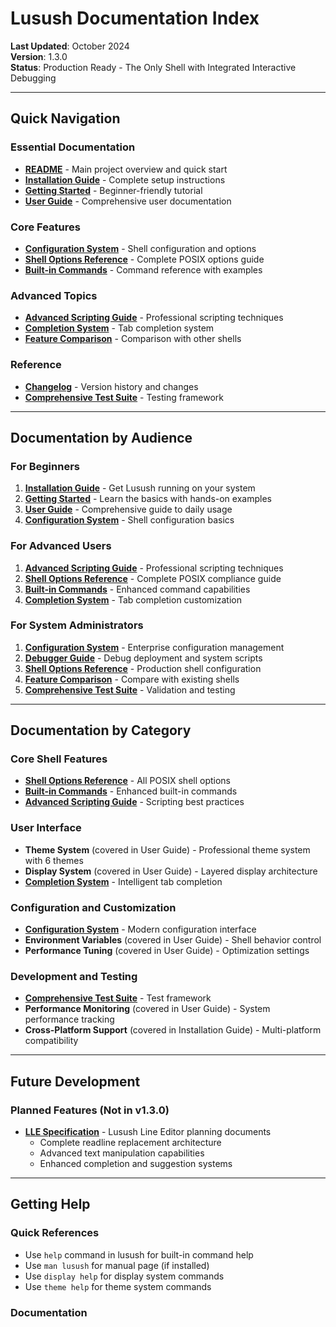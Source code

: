 # Lusush Documentation Index

**Last Updated**: October 2024  
**Version**: 1.3.0  
**Status**: Production Ready - The Only Shell with Integrated Interactive Debugging

---

## Quick Navigation

### Essential Documentation
- **[README](../README.md)** - Main project overview and quick start
- **[Installation Guide](INSTALLATION.md)** - Complete setup instructions
- **[Getting Started](GETTING_STARTED.md)** - Beginner-friendly tutorial
- **[User Guide](USER_GUIDE.md)** - Comprehensive user documentation

### Core Features
- **[Configuration System](CONFIG_SYSTEM.md)** - Shell configuration and options
- **[Shell Options Reference](SHELL_OPTIONS.md)** - Complete POSIX options guide
- **[Built-in Commands](BUILTIN_COMMANDS.md)** - Command reference with examples

### Advanced Topics
- **[Advanced Scripting Guide](ADVANCED_SCRIPTING_GUIDE.md)** - Professional scripting techniques
- **[Completion System](COMPLETION_SYSTEM.md)** - Tab completion system
- **[Feature Comparison](FEATURE_COMPARISON.md)** - Comparison with other shells

### Reference
- **[Changelog](CHANGELOG.md)** - Version history and changes
- **[Comprehensive Test Suite](COMPREHENSIVE_TEST_SUITE.md)** - Testing framework

---

## Documentation by Audience

### For Beginners
1. **[Installation Guide](INSTALLATION.md)** - Get Lusush running on your system
2. **[Getting Started](GETTING_STARTED.md)** - Learn the basics with hands-on examples
3. **[User Guide](USER_GUIDE.md)** - Comprehensive guide to daily usage
4. **[Configuration System](CONFIG_SYSTEM.md)** - Shell configuration basics

### For Advanced Users
1. **[Advanced Scripting Guide](ADVANCED_SCRIPTING_GUIDE.md)** - Professional scripting techniques
2. **[Shell Options Reference](SHELL_OPTIONS.md)** - Complete POSIX compliance guide
3. **[Built-in Commands](BUILTIN_COMMANDS.md)** - Enhanced command capabilities
4. **[Completion System](COMPLETION_SYSTEM.md)** - Tab completion customization

### For System Administrators
1. **[Configuration System](CONFIG_SYSTEM.md)** - Enterprise configuration management
2. **[Debugger Guide](DEBUGGER_GUIDE.md)** - Debug deployment and system scripts
3. **[Shell Options Reference](SHELL_OPTIONS.md)** - Production shell configuration
4. **[Feature Comparison](FEATURE_COMPARISON.md)** - Compare with existing shells
5. **[Comprehensive Test Suite](COMPREHENSIVE_TEST_SUITE.md)** - Validation and testing

---

## Documentation by Category

### Core Shell Features
- **[Shell Options Reference](SHELL_OPTIONS.md)** - All POSIX shell options
- **[Built-in Commands](BUILTIN_COMMANDS.md)** - Enhanced built-in commands
- **[Advanced Scripting Guide](ADVANCED_SCRIPTING_GUIDE.md)** - Scripting best practices

### User Interface
- **Theme System** (covered in User Guide) - Professional theme system with 6 themes
- **Display System** (covered in User Guide) - Layered display architecture
- **[Completion System](COMPLETION_SYSTEM.md)** - Intelligent tab completion

### Configuration and Customization
- **[Configuration System](CONFIG_SYSTEM.md)** - Modern configuration interface
- **Environment Variables** (covered in User Guide) - Shell behavior control
- **Performance Tuning** (covered in User Guide) - Optimization settings

### Development and Testing
- **[Comprehensive Test Suite](COMPREHENSIVE_TEST_SUITE.md)** - Test framework
- **Performance Monitoring** (covered in User Guide) - System performance tracking
- **Cross-Platform Support** (covered in Installation Guide) - Multi-platform compatibility

---

## Future Development

### Planned Features (Not in v1.3.0)
- **[LLE Specification](lle_specification/)** - Lusush Line Editor planning documents
  - Complete readline replacement architecture
  - Advanced text manipulation capabilities
  - Enhanced completion and suggestion systems

---

## Getting Help

### Quick References
- Use `help` command in lusush for built-in command help
- Use `man lusush` for manual page (if installed)
- Use `display help` for display system commands
- Use `theme help` for theme system commands

### Documentation